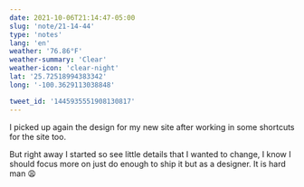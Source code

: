 ```yaml
---
date: 2021-10-06T21:14:47-05:00
slug: 'note/21-14-44'
type: 'notes'
lang: 'en'
weather: '76.86°F'
weather-summary: 'Clear'
weather-icon: 'clear-night'
lat: '25.72518994383342'
long: '-100.3629113038848'

tweet_id: '1445935551908130817'
---
```

I picked up again the design for my new site after working in some shortcuts for the site too. 

But right away I started so see little details that I wanted to change, I know I should focus more on just do enough to ship it but as a designer. It is hard man 😩